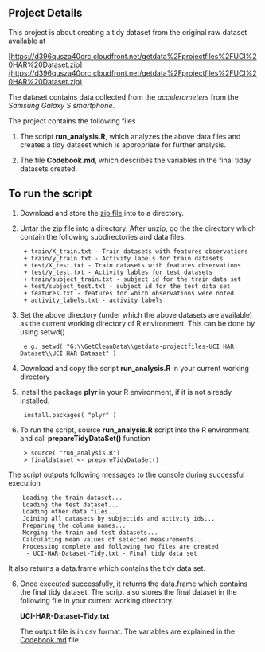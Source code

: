 ## Project Details

This project is about creating a tidy dataset from the original raw dataset available at 

[https://d396qusza40orc.cloudfront.net/getdata%2Fprojectfiles%2FUCI%20HAR%20Dataset.zip](https://d396qusza40orc.cloudfront.net/getdata%2Fprojectfiles%2FUCI%20HAR%20Dataset.zip)

The dataset contains data collected from the *accelerometers* from the *Samsung Galaxy S smartphone*. 

The project contains the following files

1. The script **run_analysis.R**, which analyzes the above data files and creates a tidy dataset which is appropriate for further analysis. 

2. The file **Codebook.md**, which describes the variables in the final tiday datasets created. 

## To run the script
1. Download and store the [zip file](https://d396qusza40orc.cloudfront.net/getdata%2Fprojectfiles%2FUCI%20HAR%20Dataset.zip) into to a directory.

2. Untar the zip file into a directory. After unzip, go the the directory which contain the following subdirectories and data files.

        + train/X_train.txt - Train datasets with features observations 
        + train/y_train.txt - Activity labels for train datasets
        + test/X_test.txt - Train datasets with features observations
        + test/y_test.txt - Activity lables for test datasets
        + train/subject_train.txt - subject id for the train data set
        + test/subject_test.txt - subject id for the test data set
        + features.txt - features for which observations were noted
        + activity_labels.txt - activity labels

2. Set the above directory (under which the above datasets are available) as the current working directory of R environment. This can be done by using setwd()

        e.g. setwd( "G:\\GetCleanData\\getdata-projectfiles-UCI HAR Dataset\\UCI HAR Dataset" )

3. Download and copy the script **run_analysis.R** in your current working directory

4. Install the package **plyr** in your R environment, if it is not already installed.

        install.packages( "plyr" )

5. To run the script, source **run_analysis.R** script into the R environment and call **prepareTidyDataSet()** function

        > source( "run_analysis.R")
        > finaldataset <- prepareTidyDataSet()
        
  The script outputs following messages to the console during successful execution

        Loading the train dataset...
        Loading the test dataset...
        Loading other data files...
        Joining all datasets by subjectids and activity ids...
        Preparing the column names...
        Merging the train and test datasets...
        Calculating mean values of selected measurements...
        Processing complete and following two files are created
         - UCI-HAR-Dataset-Tidy.txt - Final tidy data set
   
   It also returns a data.frame which contains the tidy data set.                 

6. Once executed successfully, it returns the data.frame which contains the final tidy dataset. The script also stores the final dataset in the following file in your current working directory. 

   __UCI-HAR-Dataset-Tidy.txt__
   
   The output file is in csv format. The variables are explained in the [Codebook.md](https://github.com/manaranjanp/UCI-HAR-Dataset/blob/master/Codebook.md) file.
  
